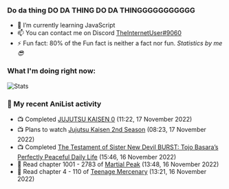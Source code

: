 ### Do da thing DO DA THING DO DA THINGGGGGGGGGGG

<!-- **TheInternetUser0/TheInternetUser0** is a ✨ _special_ ✨ repository because its `README.md` (this file) appears on your GitHub profile. -->


- 🌱 I’m currently learning JavaScript
- 📫 You can contact me on Discord [TheInternetUser#9060](https://discord.com/users/534117072796385300)
- ⚡ Fun fact: 80% of the Fun fact is neither a fact nor fun. _Statistics by me 😎_

### What I'm doing right now:
![Stats](https://discord.c99.nl/widget/theme-3/534117072796385300.png)

### 🌸 My recent AniList activity

<!-- ANILIST_ACTIVITY:start -->

-   📺 Completed [JUJUTSU KAISEN 0](https://anilist.co/anime/131573) (11:22, 17 November 2022)
-   📺 Plans to watch [Jujutsu Kaisen 2nd Season](https://anilist.co/anime/145064) (08:23, 17 November 2022)
-   📺 Completed [The Testament of Sister New Devil BURST: Tojo Basara’s Perfectly Peaceful Daily Life](https://anilist.co/anime/21489) (15:46, 16 November 2022)
-   📖 Read chapter 1001 - 2783 of [Martial Peak](https://anilist.co/manga/104494) (13:48, 16 November 2022)
-   📖 Read chapter 4 - 110 of [Teenage Mercenary](https://anilist.co/manga/126297) (13:21, 16 November 2022)

<!-- ANILIST_ACTIVITY:end -->
